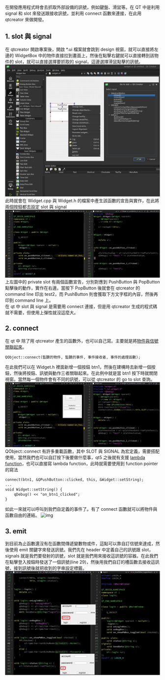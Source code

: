 在開發應用程式時會去抓取外部設備的訊號，例如鍵盤、滑鼠等。在 QT 中是利用 signal 和 slot 來發送跟接收訊號，並利用 connect 函數來連接，在此用 qtcreator 來做開發。

## 1. slot 與 signal
在 qtcreator 開啟專案後，開啟 *.ui 檔案就會跳到 design 視窗，就可以直接將左邊的 WidgetBox 中的物件直接拉到畫面上，然後在點擊右鍵就可以直接轉到該物件的 slot，就可以直接選擇要抓取的 signal，這邊選擇滑鼠點擊的訊號。
![img](https://github.com/JrPhy/QT6/blob/main/img/QT_slot.jpg)\
此時就會在 Widget.cpp 與 Widget.h 的檔案中產生該函數的宣告與實作，在此將兩個按鈕都去設定 slot 與 signal
![img](https://github.com/JrPhy/QT6/blob/main/img/QT_slot_func.jpg)\
上左圖中的 private slot 有兩個函數宣告，分別對應到 PushButton 與 PopButton 點擊後的動作，實作在右邊。當按下 PopButton 後就會在 qtcreator 的 command line 印出 test2，而 PushButton 則會獲取下方文字框的內容，然後再印到 command line 上。\
在 qt 中 slot 與 signal 是需要用 connect 連接，但是用 qtcreator 生成的程式碼就不需要，但使用上彈性就沒這麼大。

## 2. connect
在 qt 中 除了用 qtcreator 產生的函數外，也可以自己寫。主要就是將[物件與信號關聯起來](https://ithelp.ithome.com.tw/articles/10234353)。
```
QObject::connect(監聽的物件, 監聽的事件, 事件接收者, 事件的處理函數);
```
在此我們可以在 Widget.h 裡面新增一個按鈕 btn1，然後在建構時去新增一個按鈕，然後將按鈕、訊號與動作三者關聯起來。在此例中就是當 btn1 按下時就關閉視窗。當然每一個物件會有不同的訊號，可以從 qtcreator 的 go to slot 查詢。
![img](https://github.com/JrPhy/QT6/blob/main/img/QT_connect.jpg)
QObject::connect 有許多重載函數，其中 SLOT 與 SIGNAL 為宏定義，需要搭配使用，當然我們也可以自訂按下後要做什麼事，qt5 之後就有支援 [lambda function](https://github.com/JrPhy/CPP_tutorial/blob/main/Lambda_Expression.md)，也可以直接寫 lambda function，此時就需要使用到 function pointer 的寫法
```
connect(btn1, &QPushButton::clicked, this, &Widget::setString);
...
void Widget::setString() {
    qDebug() << "on_btn1_clicked";
}
```
如此一來就可以呼叫到我們自定義的事件了。有了 connect 函數就可以將物件與函數自由的連結。
![img](https://doc.qt.io/qt-6/images/abstract-connections.png)

## 3. emit
到目前為止函數還沒有在函數間傳遞變數物或件，這點可以靠自訂信號來達成，然後使用 emit 關鍵字來發送訊號。我們先在 header 中定義自己的訊號跟 slot，signals 就是我們要發射的訊號，slot 就是我們用來接收這訊號的容器。在此我們在點擊登入按鈕時發送了一個訊號(line 29)，然後用我們自訂的槽函數去接收這訊號，接到訊號後就把收到的字串設定標籤。
![img](https://github.com/JrPhy/QT6/blob/main/img/QT_emit.jpg)
